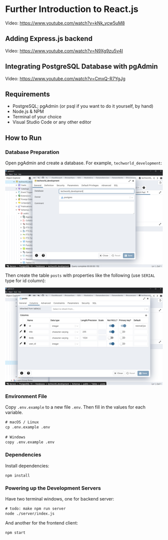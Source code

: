 # Further Introduction to React.js

Video: <https://www.youtube.com/watch?v=kNk_ycw5uM8>

## Adding Express.js backend

Video: <https://www.youtube.com/watch?v=N9Xg9zu5v4I>

## Integrating PostgreSQL Database with pgAdmin

Video: <https://www.youtube.com/watch?v=CmxQ-R7YgJg>

## Requirements

- PostgreSQL; pgAdmin (or psql if you want to do it yourself, by hand)
- Node.js & NPM
- Terminal of your choice
- Visual Studio Code or any other editor

## How to Run

### Database Preparation

Open pgAdmin and create a database. For example, `techworld_development`:

![pgAdmin database properties](sql-database.png)

Then create the table `posts` with properties like the following (use `SERIAL` type for id column):

![posts table in pgAdmin](sql-table-posts.png)

### Environment File

Copy `.env.example` to a new file `.env`. Then fill in the values for each variable.

```
# macOS / Linux
cp .env.example .env

# Windows
copy .env.example .env
```

### Dependencies

Install dependencies:

```
npm install
```

### Powering up the Development Servers

Have two terminal windows, one for backend server:

```
# todo: make npm run server
node ./server/index.js
```

And another for the frontend client:

```sh
npm start
```
